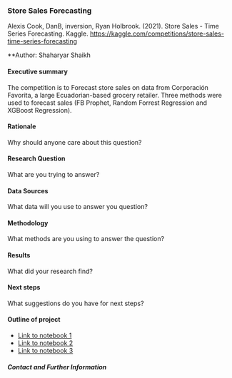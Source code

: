 ### Store Sales Forecasting

Alexis Cook, DanB, inversion, Ryan Holbrook. (2021). Store Sales - Time Series Forecasting. Kaggle. https://kaggle.com/competitions/store-sales-time-series-forecasting

**Author: Shaharyar Shaikh

#### Executive summary
The competition is to Forecast store sales on data from Corporación Favorita, a large Ecuadorian-based grocery retailer. Three methods were used to forecast sales (FB Prophet, Random Forrest Regression and XGBoost Regression).  


#### Rationale
Why should anyone care about this question?

#### Research Question
What are you trying to answer?

#### Data Sources
What data will you use to answer you question?

#### Methodology
What methods are you using to answer the question?

#### Results
What did your research find?

#### Next steps
What suggestions do you have for next steps?

#### Outline of project

- [Link to notebook 1]()
- [Link to notebook 2]()
- [Link to notebook 3]()


##### Contact and Further Information